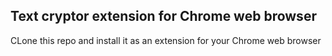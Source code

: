 ## Text cryptor extension for Chrome web browser 

CLone this repo and install it as an extension for your Chrome web browser